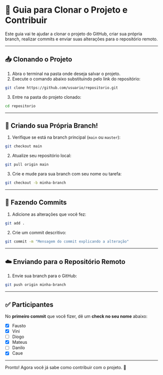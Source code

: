 # 🚀 Guia para Clonar o Projeto e Contribuir

Este guia vai te ajudar a clonar o projeto do GitHub, criar sua própria
branch, realizar commits e enviar suas alterações para o repositório
remoto.

---

## 📥 Clonando o Projeto

1.  Abra o terminal na pasta onde deseja salvar o projeto.
2.  Execute o comando abaixo substituindo pelo link do repositório:

```bash
git clone https://github.com/usuario/repositorio.git
```

3.  Entre na pasta do projeto clonado:

```bash
cd repositorio
```

---

## 🌱 Criando sua Própria Branch!

1.  Verifique se está na branch principal (`main` ou `master`):

```bash
git checkout main
```

2.  Atualize seu repositório local:

```bash
git pull origin main
```

3.  Crie e mude para sua branch com seu nome ou tarefa:

```bash
git checkout -b minha-branch
```

---

## 💾 Fazendo Commits

1.  Adicione as alterações que você fez:

```bash
git add .
```

2.  Crie um commit descritivo:

```bash
git commit -m "Mensagem do commit explicando a alteração"
```

---

## ☁️ Enviando para o Repositório Remoto

1.  Envie sua branch para o GitHub:

```bash
git push origin minha-branch
```

---

## ✅ Participantes

No **primeiro commit** que você fizer, dê um **check no seu nome**
abaixo:

- [x] Fausto
- [x] Vini
- [ ] Diogo
- [x] Mateus
- [ ] Danilo
- [x] Caue

---

Pronto! Agora você já sabe como contribuir com o projeto. 🎉
